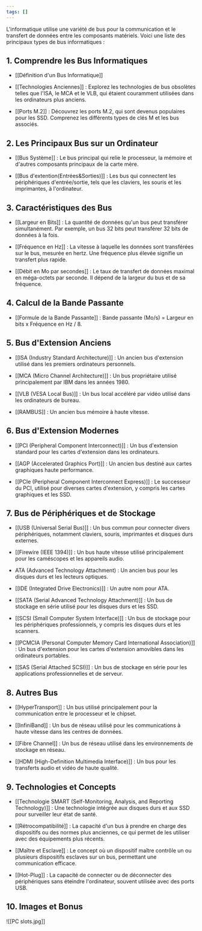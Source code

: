```yaml
---
tags: []
---
```


L'informatique utilise une variété de bus pour la communication et le transfert de données entre les composants matériels. Voici une liste des principaux types de bus informatiques :

## 1. Comprendre les Bus Informatiques

- [[Définition d'un Bus Informatique]] 

- [[Technologies Anciennes]] : Explorez les technologies de bus obsolètes telles que l'ISA, le MCA et le VLB, qui étaient couramment utilisées dans les ordinateurs plus anciens.

- [[Ports M.2]]  : Découvrez les ports M.2, qui sont devenus populaires pour les SSD. Comprenez les différents types de clés M et les bus associés.

## 2. Les Principaux Bus sur un Ordinateur

- [[Bus Système]] : Le bus principal qui relie le processeur, la mémoire et d'autres composants principaux de la carte mère.

- [[Bus d'extention(Entrées&Sorties)]] : Les bus qui connectent les périphériques d'entrée/sortie, tels que les claviers, les souris et les imprimantes, à l'ordinateur.

## 3. Caractéristiques des Bus

- [[Largeur en Bits]] : La quantité de données qu'un bus peut transférer simultanément. Par exemple, un bus 32 bits peut transférer 32 bits de données à la fois.

- [[Fréquence en Hz]] : La vitesse à laquelle les données sont transférées sur le bus, mesurée en hertz. Une fréquence plus élevée signifie un transfert plus rapide.

- [[Débit en Mo par secondes]] : Le taux de transfert de données maximal en méga-octets par seconde. Il dépend de la largeur du bus et de sa fréquence.

## 4. Calcul de la Bande Passante

- [[Formule de la Bande Passante]] : Bande passante (Mo/s) = Largeur en bits x Fréquence en Hz / 8.

## 5. Bus d'Extension Anciens

- [[ISA (Industry Standard Architecture)]] : Un ancien bus d'extension utilisé dans les premiers ordinateurs personnels.

- [[MCA (Micro Channel Architecture)]] : Un bus propriétaire utilisé principalement par IBM dans les années 1980.

- [[VLB (VESA Local Bus)]] : Un bus local accéléré par vidéo utilisé dans les ordinateurs de bureau.

- [[RAMBUS]] : Un ancien bus mémoire à haute vitesse.

## 6. Bus d'Extension Modernes

- [[PCI (Peripheral Component Interconnect)]] : Un bus d'extension standard pour les cartes d'extension dans les ordinateurs.

- [[AGP (Accelerated Graphics Port)]] : Un ancien bus destiné aux cartes graphiques haute performance.

- [[PCIe (Peripheral Component Interconnect Express)]] : Le successeur du PCI, utilisé pour diverses cartes d'extension, y compris les cartes graphiques et les SSD.

## 7. Bus de Périphériques et de Stockage

- [[USB (Universal Serial Bus)]] : Un bus commun pour connecter divers périphériques, notamment claviers, souris, imprimantes et disques durs externes.

- [[Firewire (IEEE 1394)]] : Un bus haute vitesse utilisé principalement pour les caméscopes et les appareils audio.

- ATA (Advanced Technology Attachment) : Un ancien bus pour les disques durs et les lecteurs optiques.

- [[IDE (Integrated Drive Electronics)]] : Un autre nom pour ATA.

- [[SATA (Serial Advanced Technology Attachment)]] : Un bus de stockage en série utilisé pour les disques durs et les SSD.

- [[SCSI (Small Computer System Interface)]] : Un bus de stockage pour les périphériques professionnels, y compris les disques durs et les scanners.

- [[PCMCIA (Personal Computer Memory Card International Association)]] : Un bus d'extension pour les cartes d'extension amovibles dans les ordinateurs portables.

- [[SAS (Serial Attached SCSI)]] : Un bus de stockage en série pour les applications professionnelles et de serveur.

## 8. Autres Bus

- [[HyperTransport]] : Un bus utilisé principalement pour la communication entre le processeur et le chipset.

- [[InfiniBand]] : Un bus de réseau utilisé pour les communications à haute vitesse dans les centres de données.

- [[Fibre Channel]] : Un bus de réseau utilisé dans les environnements de stockage en réseau.

- [[HDMI (High-Definition Multimedia Interface)]] : Un bus pour les transferts audio et vidéo de haute qualité.

## 9. Technologies et Concepts

- [[Technologie SMART (Self-Monitoring, Analysis, and Reporting Technology)]] : Une technologie intégrée aux disques durs et aux SSD pour surveiller leur état de santé.

- [[Rétrocompatibilité]] : La capacité d'un bus à prendre en charge des dispositifs ou des normes plus anciennes, ce qui permet de les utiliser avec des équipements plus récents.

- [[Maître et Esclave]] : Le concept où un dispositif maître contrôle un ou plusieurs dispositifs esclaves sur un bus, permettant une communication efficace.

- [[Hot-Plug]] : La capacité de connecter ou de déconnecter des périphériques sans éteindre l'ordinateur, souvent utilisée avec des ports USB.

## 10. Images et Bonus

![[PC slots.jpg]]